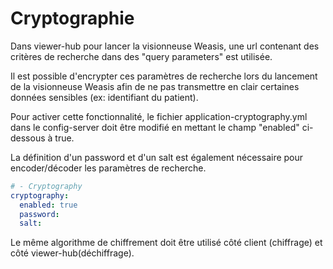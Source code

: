 # Cryptographie 

Dans viewer-hub pour lancer la visionneuse Weasis, une url contenant des critères de recherche dans des "query parameters" est utilisée.

Il est possible d'encrypter ces paramètres de recherche lors du lancement de la visionneuse Weasis afin de ne pas transmettre en clair certaines données sensibles (ex: identifiant du patient).

Pour activer cette fonctionnalité, le fichier application-cryptography.yml dans le config-server doit être modifié en mettant le champ "enabled" ci-dessous à true.

La définition d'un password et d'un salt est également nécessaire pour encoder/décoder les paramètres de recherche. 

```yaml
# - Cryptography
cryptography:
  enabled: true
  password: 
  salt: 
```

Le même algorithme de chiffrement doit être utilisé côté client (chiffrage) et côté viewer-hub(déchiffrage).